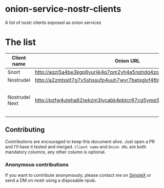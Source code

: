 # onion-service-nostr-clients
A list of nostr clients exposed as onion services

# The list

| Client name | Onion URL | Source code URL | Admin | Description |
| --- | --- | --- | --- | --- |
| Snort | http://agzj5a4be3kgp6yurijk4q7pm2yh4a5nphdg4zozk365yirf7ahuctyd.onion | https://git.v0l.io/Kieran/snort | [njump](nostr:nprofile1qyvhwumn8ghj7un9d3shjtnndehhyapwwdhkx6tpdshszxnhwden5te0wpuhyctdd9jzuenfv96x5ctx9e3k7mf0qqsx8lnrrrw9skpulctgzruxm5y7rzlaw64tcf9qpqww9pt0xvzsfmg9umdvr) | N/A |
| Nostrudel | http://a2zmtsslt7g7v5shssufp4uuh7wvr7betxglxf4fbtcxpejrvr7qmwid.onion | https://github.com/hzrd149/nostrudel | [njump](nostr:nprofile1q9z8wue69uhky6t5vdhkjmnjxejx2dtvddm8sdr5wpmkgmt6wfjxversd3sn2umevyexzenhwp3kzcn2w4cry7rsdy6kgatvvfskgtn0de5k7m30q9z8wue69uhk77r5wfjx2anpwcmrg73kx3ukydmcxeex5ee5de685ut2dpjkgmf4vg6h56n3w4k82emtde585u35xeh8jvn3vfskgtn0de5k7m30qqs93v545xjl0w8865rhw7kte0mkjxst88rk3k3xj53q4zdxm2zu5ectdn2z6) | N/A |
| Nostrudel Next | http://pzfw4uteha62iwkzm3lycabk4pbtcr67cg5ymp5i3xwrpt3t24m6tzad.onion | https://github.com/hzrd149/nostrudel | [njump](nostr:nprofile1q9z8wue69uhky6t5vdhkjmnjxejx2dtvddm8sdr5wpmkgmt6wfjxversd3sn2umevyexzenhwp3kzcn2w4cry7rsdy6kgatvvfskgtn0de5k7m30q9z8wue69uhk77r5wfjx2anpwcmrg73kx3ukydmcxeex5ee5de685ut2dpjkgmf4vg6h56n3w4k82emtde585u35xeh8jvn3vfskgtn0de5k7m30qqs93v545xjl0w8865rhw7kte0mkjxst88rk3k3xj53q4zdxm2zu5ectdn2z6) | Nostrudel Next is the beta version of Nostrudel |

## Contributing

Contributions are encouraged to keep this document alive. Just open a PR and I'll have it tested and merged. `Client name` and `Onion URL` are both mandatory columns, any other column is optional.

### Anonymous contributions
If you want to contribute anonymously, please contact me on [SimpleX](https://simplex.chat/contact#/?v=2&smp=smp%3A%2F%2F0YuTwO05YJWS8rkjn9eLJDjQhFKvIYd8d4xG8X1blIU%3D%40smp8.simplex.im%2FZ_4q0Nv91wCk8Uekyiaas7NSr-nEDir7%23%2F%3Fv%3D1-2%26dh%3DMCowBQYDK2VuAyEAvdSLn5QEwrfKQswQGTzlwtXeLMXbzxErv-zOJU6D0y8%253D%26srv%3Dbeccx4yfxxbvyhqypaavemqurytl6hozr47wfc7uuecacjqdvwpw2xid.onion) or send a DM on nostr using a disposable npub.